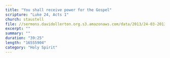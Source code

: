 ```yaml
---
title: "You shall receive power for the Gospel"
scripture: "Luke 24, Acts 1"
church: staustell
file: //sermons.davidollerton.org.s3.amazonaws.com/data/2013/24-03-2013.mp3
excerpt: ""
summary: ""
duration: "39:25"
length: "16555904"
category: "Holy Spirit"
---
```

